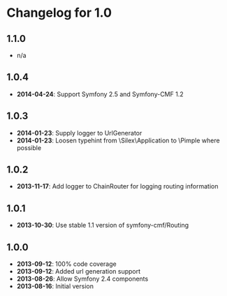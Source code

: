 Changelog for 1.0
=========

1.1.0
------------

* n/a


1.0.4
------------

* **2014-04-24**: Support Symfony 2.5 and Symfony-CMF 1.2


1.0.3
------------

* **2014-01-23**: Supply logger to UrlGenerator
* **2014-01-23**: Loosen typehint from \Silex\Application to \Pimple where possible


1.0.2
------------

* **2013-11-17**: Add logger to ChainRouter for logging routing information


1.0.1
------------

* **2013-10-30**: Use stable 1.1 version of symfony-cmf/Routing


1.0.0
------------

* **2013-09-12**: 100% code coverage
* **2013-09-12**: Added url generation support
* **2013-08-26**: Allow Symfony 2.4 components
* **2013-08-16**: Initial version
